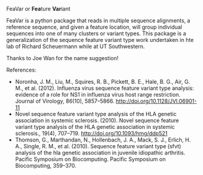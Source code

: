 FeaVar or **Fea**ture **Var**iant

FeaVar is a python package that reads in multiple sequence alignments, a reference sequence, and given a feature location, will group individual sequences into one of many clusters or variant types. This package is a generalization of the sequence feature variant type work undertaken in hte lab of Richard Scheuermann while at UT Southwestern.

Thanks to Joe Wan for the name suggestion!

References:

- Noronha, J. M., Liu, M., Squires, R. B., Pickett, B. E., Hale, B. G., Air, G. M., et al. (2012). Influenza virus sequence feature variant type analysis: evidence of a role for NS1 in influenza virus host range restriction. Journal of Virology, 86(10), 5857–5866. http://doi.org/10.1128/JVI.06901-11
- Novel sequence feature variant type analysis of the HLA genetic association in systemic sclerosis. (2010). Novel sequence feature variant type analysis of the HLA genetic association in systemic sclerosis., 19(4), 707–719. http://doi.org/10.1093/hmg/ddp521
- Thomson, G., Marthandan, N., Hollenbach, J. A., Mack, S. J., Erlich, H. A., Single, R. M., et al. (2010). Sequence feature variant type (sfvt) analysis of the hla genetic association in juvenile idiopathic arthritis. Pacific Symposium on Biocomputing. Pacific Symposium on Biocomputing, 359–370.
